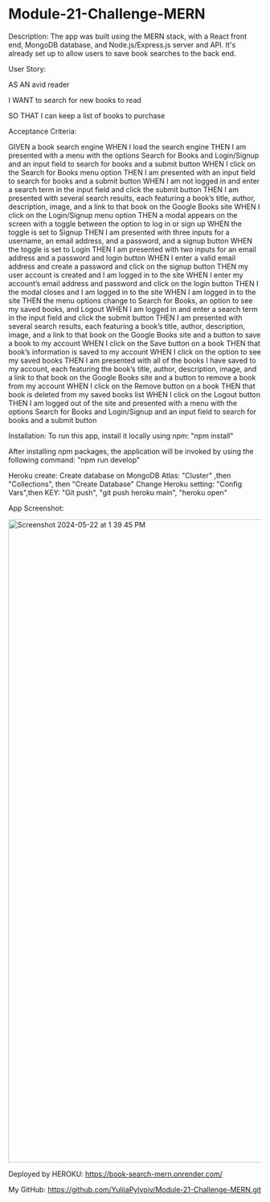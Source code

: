 # Module-21-Challenge-MERN

Description:
The app was built using the MERN stack, with a React front end, MongoDB database, and Node.js/Express.js server and API. It's already set up to allow users to save book searches to the back end.

User Story:

AS AN avid reader

I WANT to search for new books to read

SO THAT I can keep a list of books to purchase


Acceptance Criteria:

GIVEN a book search engine
WHEN I load the search engine
THEN I am presented with a menu with the options Search for Books and Login/Signup and an input field to search for books and a submit button
WHEN I click on the Search for Books menu option
THEN I am presented with an input field to search for books and a submit button
WHEN I am not logged in and enter a search term in the input field and click the submit button
THEN I am presented with several search results, each featuring a book’s title, author, description, image, and a link to that book on the Google Books site
WHEN I click on the Login/Signup menu option
THEN a modal appears on the screen with a toggle between the option to log in or sign up
WHEN the toggle is set to Signup
THEN I am presented with three inputs for a username, an email address, and a password, and a signup button
WHEN the toggle is set to Login
THEN I am presented with two inputs for an email address and a password and login button
WHEN I enter a valid email address and create a password and click on the signup button
THEN my user account is created and I am logged in to the site
WHEN I enter my account’s email address and password and click on the login button
THEN I the modal closes and I am logged in to the site
WHEN I am logged in to the site
THEN the menu options change to Search for Books, an option to see my saved books, and Logout
WHEN I am logged in and enter a search term in the input field and click the submit button
THEN I am presented with several search results, each featuring a book’s title, author, description, image, and a link to that book on the Google Books site and a button to save a book to my account
WHEN I click on the Save button on a book
THEN that book’s information is saved to my account
WHEN I click on the option to see my saved books
THEN I am presented with all of the books I have saved to my account, each featuring the book’s title, author, description, image, and a link to that book on the Google Books site and a button to remove a book from my account
WHEN I click on the Remove button on a book
THEN that book is deleted from my saved books list
WHEN I click on the Logout button
THEN I am logged out of the site and presented with a menu with the options Search for Books and Login/Signup and an input field to search for books and a submit button  

Installation:
To run this app, install it locally using npm:
"npm install"

After installing npm packages, the application will be invoked by using the following command:
"npm run develop"


Heroku create:
Create database on MongoDB Atlas: "Cluster" ,then "Collections", then "Create Database"
Change Heroku setting: "Config Vars",then KEY: "Git push", "git push heroku main", "heroku open"


App Screenshot:

<img width="1280" alt="Screenshot 2024-05-22 at 1 39 45 PM" src="https://github.com/YuliiaPylypiv/Module-21-Challenge-MERN/assets/155758070/ab087498-cf08-4d7e-8056-0bf3528d2d9b">


Deployed by HEROKU: https://book-search-mern.onrender.com/


My GitHub: https://github.com/YuliiaPylypiv/Module-21-Challenge-MERN.git
